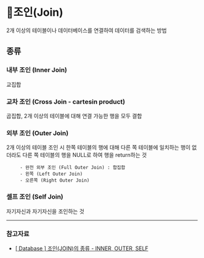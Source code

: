 # 📌조인(Join)


2개 이상의 테이블이나 데이터베이스를 연결하여 데이터를 검색하는 방법


## 종류

### 내부 조인 (Inner Join)
교집합


### 교차 조인 (Cross Join - cartesin product)
곱집합, 2개 이상의 테이블에 대해 연결 가능한 행을 모두 결합


### 외부 조인 (Outer Join)
2개 이상의 테이블 조인 시 한쪽 테이블의 행에 대해 다른 쪽 테이블에 일치하는 행이 없더라도 다른 쪽 
테이블의 행을 NULL로 하여 행을 return하는 것

         - 완전 외부 조인 (Full Outer Join) : 합집합
         - 왼쪽 (Left Outer Join)
         - 오른쪽 (Right Outer Join)
    
    
### 셀프 조인 (Self Join)
자기자신과 자기자신을 조인하는 것


<hr>

### 참고자료

- [[ Database ] 조인(JOIN)의 종류 - INNER, OUTER, SELF](https://jungeun960.tistory.com/165)

